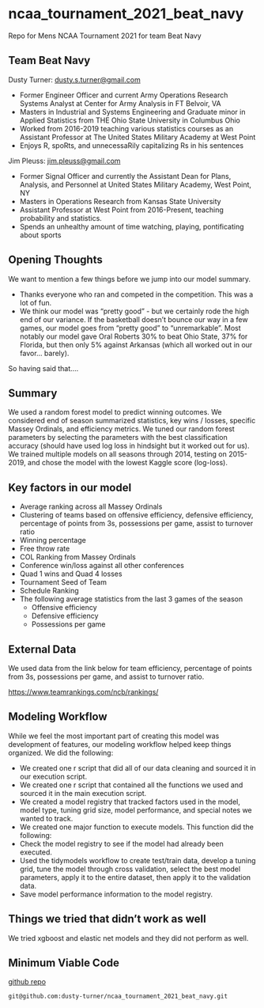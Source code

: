 # ncaa_tournament_2021_beat_navy
Repo for Mens NCAA Tournament 2021 for team Beat Navy

## Team Beat Navy 

Dusty Turner: dusty.s.turner@gmail.com 

- Former Engineer Officer and current Army Operations Research Systems Analyst at Center for Army Analysis in FT Belvoir, VA  
- Masters in Industrial and Systems Engineering and Graduate minor in Applied Statistics from THE Ohio State University in Columbus Ohio  
- Worked from 2016-2019 teaching various statistics courses as an Assistant Professor at The United States Military Academy at West Point  
- Enjoys R, spoRts, and unnecessaRily capitalizing Rs in his sentences  

Jim Pleuss: jim.pleuss@gmail.com  

- Former Signal Officer and currently the Assistant Dean for Plans, Analysis, and Personnel at United States Military Academy, West Point, NY 
- Masters in Operations Research from Kansas State University  
- Assistant Professor at West Point from 2016-Present, teaching probability and statistics.  
- Spends an unhealthy amount of time watching, playing, pontificating about sports 

## Opening Thoughts 

We want to mention a few things before we jump into our model summary. 

- Thanks everyone who ran and competed in the competition.  This was a lot of fun. 
- We think our model was “pretty good” - but we certainly rode the high end of our variance.  If the basketball doesn’t bounce our way in a few games, our model goes from “pretty good” to “unremarkable”.  Most notably our model gave Oral Roberts 30% to beat Ohio State, 37% for Florida, but then only 5% against Arkansas (which all worked out in our favor... barely). 

So having said that.... 

## Summary 

We used a random forest model to predict winning outcomes.  We considered end of season summarized statistics, key wins / losses, specific Massey Ordinals, and efficiency metrics.  We tuned our random forest parameters by selecting the parameters with the best classification accuracy (should have used log loss in hindsight but it worked out for us).  We trained multiple models on all seasons through 2014, testing on 2015-2019, and chose the model with the lowest Kaggle score (log-loss).   

## Key factors in our model 

- Average ranking across all Massey Ordinals 
- Clustering of teams based on offensive efficiency, defensive efficiency, percentage of points from 3s, possessions per game, assist to turnover ratio 
- Winning percentage 
- Free throw rate   
- COL Ranking from Massey Ordinals  
- Conference win/loss against all other conferences 
- Quad 1 wins and Quad 4 losses  
- Tournament Seed of Team 
- Schedule Ranking 
- The following average statistics from the last 3 games of the season 
  - Offensive efficiency 
  - Defensive efficiency 
  - Possessions per game  

## External Data 

We used data from the link below for team efficiency, percentage of points from 3s, possessions per game, and assist to turnover ratio.   

https://www.teamrankings.com/ncb/rankings/ 

## Modeling Workflow 

While we feel the most important part of creating this model was development of features, our modeling workflow helped keep things organized.  We did the following: 

- We created one r script that did all of our data cleaning and sourced it in our execution script. 
- We created one r script that contained all the functions we used and sourced it in the main execution script. 
- We created a model registry that tracked factors used in the model, model type, tuning grid size, model performance, and special notes we wanted to track. 
- We created one major function to execute models.  This function did the following: 
- Check the model registry to see if the model had already been executed. 
- Used the tidymodels workflow to create test/train data, develop a tuning grid, tune the model through cross validation, select the best model parameters, apply it to the entire dataset, then apply it to the validation data.   
- Save model performance information to the model registry. 

## Things we tried that didn’t work as well 

We tried xgboost and elastic net models and they did not perform as well.    

## Minimum Viable Code  

[github repo](https://github.com/dusty-turner/ncaa_tournament_2021_beat_navy)  

`git@github.com:dusty-turner/ncaa_tournament_2021_beat_navy.git`
